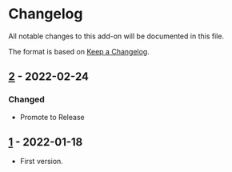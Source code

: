 # Changelog
All notable changes to this add-on will be documented in this file.

The format is based on [Keep a Changelog](https://keepachangelog.com/en/1.0.0/).

## [2] - 2022-02-24

### Changed

- Promote to Release


## [1] - 2022-01-18

- First version.

[2]: https://github.com/zaproxy/zap-core-help/releases/help_ru_RU-v2
[1]: https://github.com/zaproxy/zap-core-help/releases/help_ru_RU-v1
